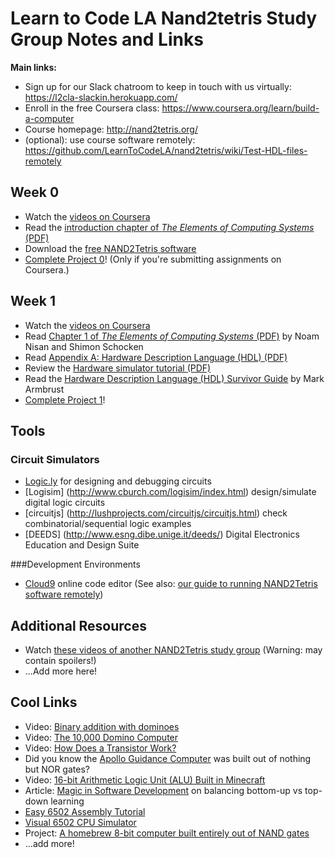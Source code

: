 # Learn to Code LA Nand2tetris Study Group Notes and Links

**Main links:**

- Sign up for our Slack chatroom to keep in touch with us virtually: https://l2cla-slackin.herokuapp.com/
- Enroll in the free Coursera class: https://www.coursera.org/learn/build-a-computer
- Course homepage: http://nand2tetris.org/
- (optional): use course software remotely: https://github.com/LearnToCodeLA/nand2tetris/wiki/Test-HDL-files-remotely

## Week 0

- Watch the [videos on Coursera](https://www.coursera.org/learn/build-a-computer)
- Read the [introduction chapter of *The Elements of Computing Systems* (PDF)](http://www.nand2tetris.org/chapters/intro.pdf)
- Download the [free NAND2Tetris software](http://nand2tetris.org/software.php)
- [Complete Project 0](http://nand2tetris.org/01.php)! (Only if you're submitting assignments on Coursera.)

## Week 1

- Watch the [videos on Coursera](https://www.coursera.org/learn/build-a-computer)
- Read [Chapter 1 of *The Elements of Computing Systems* (PDF)](http://nand2tetris.org/chapters/chapter%2001.pdf) by Noam Nisan and Shimon Schocken
- Read [Appendix A: Hardware Description Language (HDL) (PDF)](http://nand2tetris.org/chapters/appendix%20A.pdf)
- Review the [Hardware simulator tutorial (PDF)](http://nand2tetris.org/tutorials/PDF/Hardware%20Simulator%20Tutorial.pdf)
- Read the [Hardware Description Language (HDL) Survivor Guide](http://nand2tetris.org/software/HDL%20Survival%20Guide.html) by Mark Armbrust
- [Complete Project 1](http://nand2tetris.org/01.php)!

## Tools
### Circuit Simulators
- [Logic.ly](http://logic.ly/) for designing and debugging circuits
- [Logisim] (http://www.cburch.com/logisim/index.html) design/simulate digital logic circuits
- [circuitjs] (http://lushprojects.com/circuitjs/circuitjs.html) check combinatorial/sequential logic examples
- [DEEDS] (http://www.esng.dibe.unige.it/deeds/) Digital Electronics Education and Design Suite

###Development Environments
- [Cloud9](https://c9.io/) online code editor (See also: [our guide to running NAND2Tetris software remotely](https://github.com/LearnToCodeLA/nand2tetris/wiki/Test-HDL-files-remotely))

## Additional Resources

- Watch [these videos of another NAND2Tetris study group](https://www.youtube.com/playlist?list=PLItFDtW5mcKqzmdjdEhha6KImPwBLBaQr) (Warning: may contain spoilers!)
- ...Add more here!

## Cool Links

- Video: [Binary addition with dominoes](https://www.youtube.com/watch?v=lNuPy-r1GuQ)
- Video: [The 10,000 Domino Computer](https://www.youtube.com/watch?v=OpLU__bhu2w)
- Video: [How Does a Transistor Work?](https://www.youtube.com/watch?v=IcrBqCFLHIY)
- Did you know the [Apollo Guidance Computer](https://en.wikipedia.org/wiki/Apollo_Guidance_Computer) was built out of nothing but NOR gates?
- Video: [16-bit Arithmetic Logic Unit (ALU) Built in Minecraft](https://www.youtube.com/watch?v=LGkkyKZVzug)
- Article: [Magic in Software Development](http://skilldrick.co.uk/2011/04/magic-in-software-development/) on balancing bottom-up vs top-down learning
- [Easy 6502 Assembly Tutorial](http://skilldrick.github.io/easy6502/)
- [Visual 6502 CPU Simulator](http://www.visual6502.org/JSSim/)
- Project: [A homebrew 8-bit computer built entirely out of NAND gates](https://hackaday.io/project/9795-nedonand-homebrew-computer)
- ...add more!
